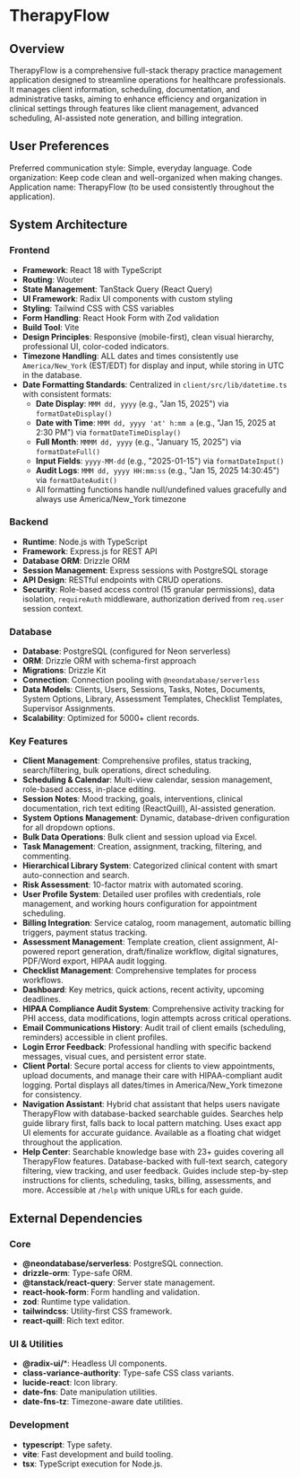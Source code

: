 # TherapyFlow

## Overview
TherapyFlow is a comprehensive full-stack therapy practice management application designed to streamline operations for healthcare professionals. It manages client information, scheduling, documentation, and administrative tasks, aiming to enhance efficiency and organization in clinical settings through features like client management, advanced scheduling, AI-assisted note generation, and billing integration.

## User Preferences
Preferred communication style: Simple, everyday language.
Code organization: Keep code clean and well-organized when making changes.
Application name: TherapyFlow (to be used consistently throughout the application).

## System Architecture

### Frontend
- **Framework**: React 18 with TypeScript
- **Routing**: Wouter
- **State Management**: TanStack Query (React Query)
- **UI Framework**: Radix UI components with custom styling
- **Styling**: Tailwind CSS with CSS variables
- **Form Handling**: React Hook Form with Zod validation
- **Build Tool**: Vite
- **Design Principles**: Responsive (mobile-first), clean visual hierarchy, professional UI, color-coded indicators.
- **Timezone Handling**: ALL dates and times consistently use `America/New_York` (EST/EDT) for display and input, while storing in UTC in the database.
- **Date Formatting Standards**: Centralized in `client/src/lib/datetime.ts` with consistent formats:
  - **Date Display**: `MMM dd, yyyy` (e.g., "Jan 15, 2025") via `formatDateDisplay()`
  - **Date with Time**: `MMM dd, yyyy 'at' h:mm a` (e.g., "Jan 15, 2025 at 2:30 PM") via `formatDateTimeDisplay()`
  - **Full Month**: `MMMM dd, yyyy` (e.g., "January 15, 2025") via `formatDateFull()`
  - **Input Fields**: `yyyy-MM-dd` (e.g., "2025-01-15") via `formatDateInput()`
  - **Audit Logs**: `MMM dd, yyyy HH:mm:ss` (e.g., "Jan 15, 2025 14:30:45") via `formatDateAudit()`
  - All formatting functions handle null/undefined values gracefully and always use America/New_York timezone

### Backend
- **Runtime**: Node.js with TypeScript
- **Framework**: Express.js for REST API
- **Database ORM**: Drizzle ORM
- **Session Management**: Express sessions with PostgreSQL storage
- **API Design**: RESTful endpoints with CRUD operations.
- **Security**: Role-based access control (15 granular permissions), data isolation, `requireAuth` middleware, authorization derived from `req.user` session context.

### Database
- **Database**: PostgreSQL (configured for Neon serverless)
- **ORM**: Drizzle ORM with schema-first approach
- **Migrations**: Drizzle Kit
- **Connection**: Connection pooling with `@neondatabase/serverless`
- **Data Models**: Clients, Users, Sessions, Tasks, Notes, Documents, System Options, Library, Assessment Templates, Checklist Templates, Supervisor Assignments.
- **Scalability**: Optimized for 5000+ client records.

### Key Features
- **Client Management**: Comprehensive profiles, status tracking, search/filtering, bulk operations, direct scheduling.
- **Scheduling & Calendar**: Multi-view calendar, session management, role-based access, in-place editing.
- **Session Notes**: Mood tracking, goals, interventions, clinical documentation, rich text editing (ReactQuill), AI-assisted generation.
- **System Options Management**: Dynamic, database-driven configuration for all dropdown options.
- **Bulk Data Operations**: Bulk client and session upload via Excel.
- **Task Management**: Creation, assignment, tracking, filtering, and commenting.
- **Hierarchical Library System**: Categorized clinical content with smart auto-connection and search.
- **Risk Assessment**: 10-factor matrix with automated scoring.
- **User Profile System**: Detailed user profiles with credentials, role management, and working hours configuration for appointment scheduling.
- **Billing Integration**: Service catalog, room management, automatic billing triggers, payment status tracking.
- **Assessment Management**: Template creation, client assignment, AI-powered report generation, draft/finalize workflow, digital signatures, PDF/Word export, HIPAA audit logging.
- **Checklist Management**: Comprehensive templates for process workflows.
- **Dashboard**: Key metrics, quick actions, recent activity, upcoming deadlines.
- **HIPAA Compliance Audit System**: Comprehensive activity tracking for PHI access, data modifications, login attempts across critical operations.
- **Email Communications History**: Audit trail of client emails (scheduling, reminders) accessible in client profiles.
- **Login Error Feedback**: Professional handling with specific backend messages, visual cues, and persistent error state.
- **Client Portal**: Secure portal access for clients to view appointments, upload documents, and manage their care with HIPAA-compliant audit logging. Portal displays all dates/times in America/New_York timezone for consistency.
- **Navigation Assistant**: Hybrid chat assistant that helps users navigate TherapyFlow with database-backed searchable guides. Searches help guide library first, falls back to local pattern matching. Uses exact app UI elements for accurate guidance. Available as a floating chat widget throughout the application.
- **Help Center**: Searchable knowledge base with 23+ guides covering all TherapyFlow features. Database-backed with full-text search, category filtering, view tracking, and user feedback. Guides include step-by-step instructions for clients, scheduling, tasks, billing, assessments, and more. Accessible at `/help` with unique URLs for each guide.

## External Dependencies

### Core
- **@neondatabase/serverless**: PostgreSQL connection.
- **drizzle-orm**: Type-safe ORM.
- **@tanstack/react-query**: Server state management.
- **react-hook-form**: Form handling and validation.
- **zod**: Runtime type validation.
- **tailwindcss**: Utility-first CSS framework.
- **react-quill**: Rich text editor.

### UI & Utilities
- **@radix-ui/***: Headless UI components.
- **class-variance-authority**: Type-safe CSS class variants.
- **lucide-react**: Icon library.
- **date-fns**: Date manipulation utilities.
- **date-fns-tz**: Timezone-aware date utilities.

### Development
- **typescript**: Type safety.
- **vite**: Fast development and build tooling.
- **tsx**: TypeScript execution for Node.js.